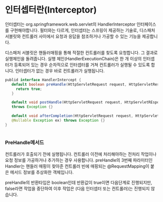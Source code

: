 # 인터셉터란(Interceptor)

인터셉터는 org.springframework.web.servlet의 HandlerInterceptor 인터페이스를 구현해야합니다.
필터와는 다르게, 인터셉터는 스프링이 제공하는 기술로, 디스패처 서블릿와 컨트롤러 사이에서 요청과 응답을 참조하거나 가공할 수 있는 기능을 제공합니다.

디스패처 서블릿은 핸들러매핑을 통해 적절한 컨트롤러를 찾도록 요청합니다. 그 결과로 실행체인을 돌려줍니다. 실행 체인(HandlerExecutionChain)은 한 개 이상의 인터셉터가 등록되어 있는 경우 순차적으로 인터셉터를 거쳐 컨트롤러가 실행될 수 있도록 합니다. 인터셉터가 없는 경우 바로 컨트롤러가 실행됩니다.


 ```java
 publid interface HandlerIntercept {
    default boolean preHandle(HttpServletRequest request, HttpServletResponse response, Object handler) throws Exception {
      return true;
    }
    
    default void postHandle(HttpServletRequest request, HttpServletREsponse response, Object handler, @Nullable ModelAndView modelAndView)
    throws Exception {}
    
    default void afterCompletion(HttpServletRequest request, HttpServletResponse response, Object handler,
    @Nullable Exception ex) throws Exception {}
}
    
```
### PreHandle메서드

컨트롤러가 호출되기 전에 실행됩니다. 
컨트롤러 이전에 처리해야하는 전처리 작업이나 요청 정보를 가공하거나 추가하는 경우 사용합니다.
preHandle의 3번째 파라미터인 Handler는 핸들러 매핑이 찾아준 컨트롤러 빈에 매핑되는 @RequestMapping이 붙은 메서드 정보를 추상화한 객체입니다.

preHandle의 반환타입은 boolean인데 반환값이 true이면 다음단계로 진행되지만, false라면 작업을 중단하여 이후 작업은 (다음 인터셉터 또는 컨트롤러)는 진행되지 않습니다.

